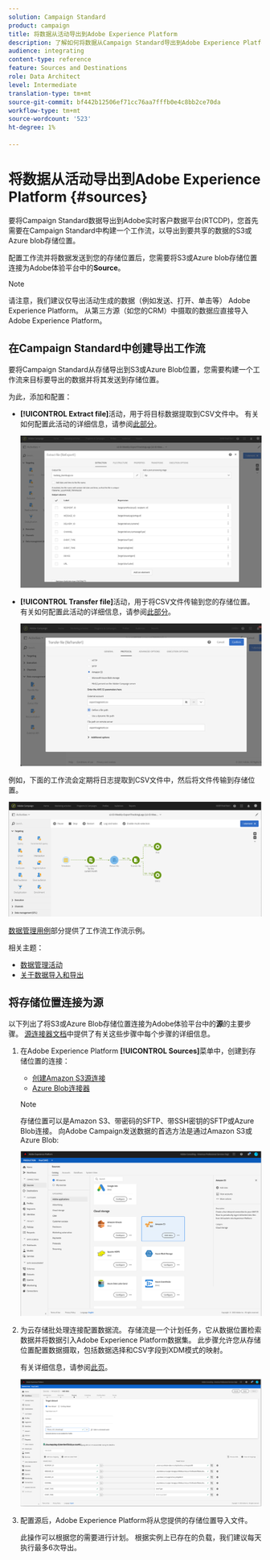 ```yaml
---
solution: Campaign Standard
product: campaign
title: 将数据从活动导出到Adobe Experience Platform
description: 了解如何将数据从Campaign Standard导出到Adobe Experience Platform。
audience: integrating
content-type: reference
feature: Sources and Destinations
role: Data Architect
level: Intermediate
translation-type: tm+mt
source-git-commit: bf442b12506ef71cc76aa7fffb0e4c8bb2ce70da
workflow-type: tm+mt
source-wordcount: '523'
ht-degree: 1%

---
```



# 将数据从活动导出到Adobe Experience Platform {#sources}

要将Campaign Standard数据导出到Adobe实时客户数据平台(RTCDP)，您首先需要在Campaign Standard中构建一个工作流，以导出到要共享的数据的S3或Azure blob存储位置。

配置工作流并将数据发送到您的存储位置后，您需要将S3或Azure blob存储位置连接为Adobe体验平台中的&#x200B;**Source**。

>[!NOTE]

请注意，我们建议仅导出活动生成的数据（例如发送、打开、单击等） Adobe Experience Platform。 从第三方源（如您的CRM）中摄取的数据应直接导入Adobe Experience Platform。

## 在Campaign Standard中创建导出工作流

要将Campaign Standard从存储导出到S3或Azure Blob位置，您需要构建一个工作流来目标要导出的数据并将其发送到存储位置。

为此，添加和配置：

* **[!UICONTROL Extract file]**&#x200B;活动，用于将目标数据提取到CSV文件中。 有关如何配置此活动的详细信息，请参阅[此部分](../../automating/using/extract-file.md)。

   ![](assets/rtcdp-extract-file.png)

* **[!UICONTROL Transfer file]**&#x200B;活动，用于将CSV文件传输到您的存储位置。 有关如何配置此活动的详细信息，请参阅[此部分](../../automating/using/transfer-file.md)。

   ![](assets/rtcdp-transfer-file.png)

例如，下面的工作流会定期将日志提取到CSV文件中，然后将文件传输到存储位置。

![](assets/aep-export.png)

[数据管理用例](../../automating/using/about-workflow-use-cases.md#management)部分提供了工作流工作流示例。

相关主题：

* [数据管理活动](../../automating/using/about-data-management-activities.md)
* [关于数据导入和导出](../../automating/using/about-data-import-and-export.md)


## 将存储位置连接为源

以下列出了将S3或Azure Blob存储位置连接为Adobe体验平台中的&#x200B;**源**&#x200B;的主要步骤。 [源连接器文档](https://experienceleague.adobe.com/docs/experience-platform/sources/home.html)中提供了有关这些步骤中每个步骤的详细信息。

1. 在Adobe Experience Platform **[!UICONTROL Sources]**&#x200B;菜单中，创建到存储位置的连接：

   * [创建Amazon S3源连接](https://experienceleague.adobe.com/docs/experience-platform/sources/ui-tutorials/create/cloud-storage/s3.html)
   * [Azure Blob连接器](https://experienceleague.adobe.com/docs/experience-platform/sources/connectors/cloud-storage/blob.html)

   >[!NOTE]
   >
   >存储位置可以是Amazon S3、带密码的SFTP、带SSH密钥的SFTP或Azure Blob连接。 向Adobe Campaign发送数据的首选方法是通过Amazon S3或Azure Blob:

   ![](assets/rtcdp-connector.png)

1. 为云存储批处理连接配置数据流。 存储流是一个计划任务，它从数据位置检索数据并将数据引入Adobe Experience Platform数据集。 此步骤允许您从存储位置配置数据摄取，包括数据选择和CSV字段到XDM模式的映射。

   有关详细信息，请参阅[此页](https://experienceleague.adobe.com/docs/experience-platform/sources/ui-tutorials/dataflow/cloud-storage.html)。

   ![](assets/rtcdp-map-xdm.png)

1. 配置源后，Adobe Experience Platform将从您提供的存储位置导入文件。

   此操作可以根据您的需要进行计划。 根据实例上已存在的负载，我们建议每天执行最多6次导出。
